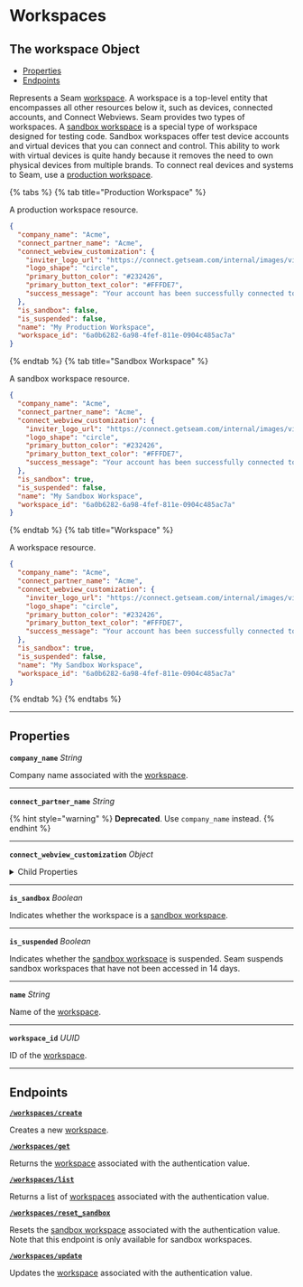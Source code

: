 # Workspaces

## The workspace Object

- [Properties](./#properties)
- [Endpoints](./#endpoints)


Represents a Seam [workspace](../../core-concepts/workspaces/README.md). A workspace is a top-level entity that encompasses all other resources below it, such as devices, connected accounts, and Connect Webviews. Seam provides two types of workspaces. A [sandbox workspace](../../core-concepts/workspaces/README.md#sandbox-workspaces) is a special type of workspace designed for testing code. Sandbox workspaces offer test device accounts and virtual devices that you can connect and control. This ability to work with virtual devices is quite handy because it removes the need to own physical devices from multiple brands. To connect real devices and systems to Seam, use a [production workspace](../../core-concepts/workspaces/README.md#production-workspaces).

{% tabs %}
{% tab title="Production Workspace" %}

A production workspace resource.

```json
{
  "company_name": "Acme",
  "connect_partner_name": "Acme",
  "connect_webview_customization": {
    "inviter_logo_url": "https://connect.getseam.com/internal/images/view?image_id=1de135fa-f0c2-4e57-90d0-6b9a7d090a0c",
    "logo_shape": "circle",
    "primary_button_color": "#232426",
    "primary_button_text_color": "#FFFDE7",
    "success_message": "Your account has been successfully connected to Acme!"
  },
  "is_sandbox": false,
  "is_suspended": false,
  "name": "My Production Workspace",
  "workspace_id": "6a0b6282-6a98-4fef-811e-0904c485ac7a"
}
```
{% endtab %}
{% tab title="Sandbox Workspace" %}

A sandbox workspace resource.

```json
{
  "company_name": "Acme",
  "connect_partner_name": "Acme",
  "connect_webview_customization": {
    "inviter_logo_url": "https://connect.getseam.com/internal/images/view?image_id=1de135fa-f0c2-4e57-90d0-6b9a7d090a0c",
    "logo_shape": "circle",
    "primary_button_color": "#232426",
    "primary_button_text_color": "#FFFDE7",
    "success_message": "Your account has been successfully connected to Acme!"
  },
  "is_sandbox": true,
  "is_suspended": false,
  "name": "My Sandbox Workspace",
  "workspace_id": "6a0b6282-6a98-4fef-811e-0904c485ac7a"
}
```
{% endtab %}
{% tab title="Workspace" %}

A workspace resource.

```json
{
  "company_name": "Acme",
  "connect_partner_name": "Acme",
  "connect_webview_customization": {
    "inviter_logo_url": "https://connect.getseam.com/internal/images/view?image_id=1de135fa-f0c2-4e57-90d0-6b9a7d090a0c",
    "logo_shape": "circle",
    "primary_button_color": "#232426",
    "primary_button_text_color": "#FFFDE7",
    "success_message": "Your account has been successfully connected to Acme!"
  },
  "is_sandbox": true,
  "is_suspended": false,
  "name": "My Sandbox Workspace",
  "workspace_id": "6a0b6282-6a98-4fef-811e-0904c485ac7a"
}
```
{% endtab %}
{% endtabs %}

---
## Properties

**`company_name`** *String*

Company name associated with the [workspace](../../core-concepts/workspaces/README.md).




---

**`connect_partner_name`** *String*


{% hint style="warning" %}
**Deprecated**. Use `company_name` instead.
{% endhint %}



---

**`connect_webview_customization`** *Object*




<details>
  <summary>Child Properties</summary>

  - <strong><code>inviter_logo_url</code></strong> <i>String</i>
  
    URL of the inviter logo for [Connect Webviews](../../core-concepts/connect-webviews/README.md) in the workspace. See also [Customize the Look and Feel of Your Connect Webviews](../../core-concepts/connect-webviews/customizing-connect-webviews.md#customize-the-look-and-feel-of-your-connect-webviews).

  - <strong><code>logo_shape</code></strong> <i>Enum</i>
  
    Logo shape for [Connect Webviews](../../core-concepts/connect-webviews/README.md) in the workspace. See also [Customize the Look and Feel of Your Connect Webviews](../../core-concepts/connect-webviews/customizing-connect-webviews.md#customize-the-look-and-feel-of-your-connect-webviews).
  <details>
      <summary>Enum values:</summary>
  
      - <code>circle</code>
      - <code>square</code>
  </details>

  - <strong><code>primary_button_color</code></strong> <i>String</i>
  
    Primary button color for [Connect Webviews](../../core-concepts/connect-webviews/README.md) in the workspace. See also [Customize the Look and Feel of Your Connect Webviews](../../core-concepts/connect-webviews/customizing-connect-webviews.md#customize-the-look-and-feel-of-your-connect-webviews).

  - <strong><code>primary_button_text_color</code></strong> <i>String</i>
  
    Primary button text color for [Connect Webviews](../../core-concepts/connect-webviews/README.md) in the workspace. See also [Customize the Look and Feel of Your Connect Webviews](../../core-concepts/connect-webviews/customizing-connect-webviews.md#customize-the-look-and-feel-of-your-connect-webviews).

  - <strong><code>success_message</code></strong> <i>String</i>
  
    Success message for [Connect Webviews](../../core-concepts/connect-webviews/README.md) in the workspace. See also [Customize the Look and Feel of Your Connect Webviews](../../core-concepts/connect-webviews/customizing-connect-webviews.md#customize-the-look-and-feel-of-your-connect-webviews).

</details>

---

**`is_sandbox`** *Boolean*

Indicates whether the workspace is a [sandbox workspace](../../core-concepts/workspaces/README.md#sandbox-workspaces).




---

**`is_suspended`** *Boolean*

Indicates whether the [sandbox workspace](../../core-concepts/workspaces/README.md#sandbox-workspaces) is suspended. Seam suspends sandbox workspaces that have not been accessed in 14 days.




---

**`name`** *String*

Name of the [workspace](../../core-concepts/workspaces/README.md).




---

**`workspace_id`** *UUID*

ID of the [workspace](../../core-concepts/workspaces/README.md).




---

## Endpoints


[**`/workspaces/create`**](./create.md)

Creates a new [workspace](../../core-concepts/workspaces/README.md).


[**`/workspaces/get`**](./get.md)

Returns the [workspace](../../core-concepts/workspaces/README.md) associated with the authentication value.


[**`/workspaces/list`**](./list.md)

Returns a list of [workspaces](../../core-concepts/workspaces/README.md) associated with the authentication value.


[**`/workspaces/reset_sandbox`**](./reset_sandbox.md)

Resets the [sandbox workspace](../../core-concepts/workspaces/README.md#sandbox-workspaces) associated with the authentication value. Note that this endpoint is only available for sandbox workspaces.


[**`/workspaces/update`**](./update.md)

Updates the [workspace](../../core-concepts/workspaces/README.md) associated with the authentication value.


